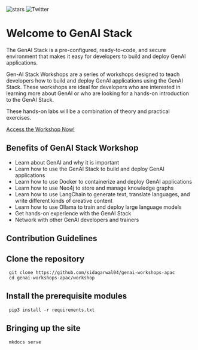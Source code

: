 ![stars](https://img.shields.io/github/stars/sidagarwal04/genai-workshops-apac)
![Twitter](https://img.shields.io/twitter/follow/neo4j?style=social)




# Welcome to GenAI Stack



The GenAI Stack is a pre-configured, ready-to-code, and secure environment that makes it easy for developers to build and deploy GenAI applications.

Gen-AI Stack Workshops are a series of workshops designed to teach developers how to build and deploy GenAI applications using the GenAI Stack. These workshops are ideal for developers who are interested in learning more about GenAI or who are looking for a hands-on introduction to the GenAI Stack.

These hands-on labs will be a combination of theory and practical exercises.

[Access the Workshop Now!](https://genai-workshops-apac.netlify.app/)

## Benefits of GenAI Stack Workshop

- Learn about GenAI and why it is important
- Learn how to use the GenAI Stack to build and deploy GenAI applications
- Learn how to use Docker to containerize and deploy GenAI applications
- Learn how to use Neo4j to store and manage knowledge graphs
- Learn how to use LangChain to generate text, translate languages, and write different kinds of creative content
- Learn how to use Ollama to train and deploy large language models
- Get hands-on experience with the GenAI Stack
- Network with other GenAI developers and trainers

## Contribution Guidelines

## Clone the repository

``` 
 git clone https://github.com/sidagarwal04/genai-workshops-apac
 cd genai-workshops-apac/workshop
```

## Install the prerequisite modules

``` 
 pip3 install -r requirements.txt
```

## Bringing up the site

``` 
 mkdocs serve
```
